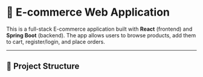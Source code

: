 # 🛒 E-commerce Web Application

This is a full-stack E-commerce application built with **React** (frontend) and **Spring Boot** (backend). The app allows users to browse products, add them to cart, register/login, and place orders.

---

## 🧩 Project Structure

